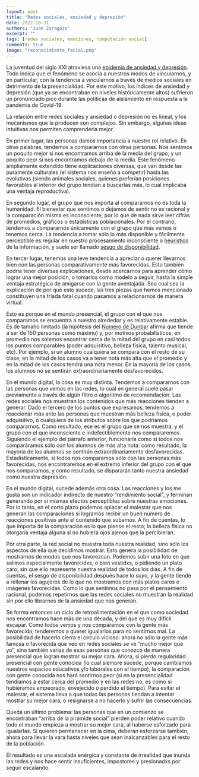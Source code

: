 ```yaml
---
layout: post
title: "Redes sociales, ansiedad y depresión"
date: 2022-10-31
authors: "Juan Zaragoza"
excerpt: ""
tags: [redes sociales, emociones, computación social]
comments: true
image: "reconocimiento_facial.png"
---
```


La juventud del siglo XXI atraviesa una [epidemia de ansiedad y depresión](https://www.thelancet.com/journals/lancet/article/PIIS0140-6736(21)02143-7/fulltext). Todo indica que el fenómeno se asocia a nuestros modos de vincularnos, y en particular, con la tendencia a vincularnos a través de medios sociales en detrimento de la presencialidad. Por este motivo, los índices de ansiedad y depresión (que ya se encontraban en niveles históricamente altos) sufrieron un pronunciado pico durante las políticas de aislamiento en respuesta a la pandemia de Covid-19.

La relación entre redes sociales y ansiedad o depresión no es lineal, y los mecanismos que la producen son complejos. Sin embargo, algunas ideas intuitivas nos permiten comprenderla mejor.

En primer lugar, las personas damos importancia a nuestro rol relativo. En otras palabras, tendemos a compararnos con otras personas. Nos sentimos un poquito mejor si nos encontramos arriba de la media del grupo, y un poquito peor si nos encontramos debajo de la media. Este fenómeno ampliamente extendido tiene explicaciones diversas, que van desde las puramente culturales (el sistema nos enseñó a competir) hasta las evolutivas (siendo animales sociales, quienes preferían posiciones favorables al interior del grupo tendían a buscarlas más, lo cual implicaba una ventaja reproductiva).

En segundo lugar, el grupo que nos importa al compararnos no es toda la humanidad. El bienestar que sentimos o dejamos de sentir no es racional y la comparación misma es inconsciente, por lo que de nada sirve leer cifras de promedios, gráficos o estadísticas poblacionales. Por el contrario, tendemos a compararnos únicamente con el grupo que más vemos o tenemos cerca. La tendencia a tomar sólo lo más disponible y fácilmente perceptible es regular en nuestro procesamiento inconsciente o [heurístico](https://es.wikipedia.org/wiki/Heur%C3%ADstica_del_juicio) de la información, y suele ser llamado [sesgo de disponibilidad](https://es.wikipedia.org/wiki/Heur%C3%ADstica_de_disponibilidad).

En tercer lugar, tenemos una leve tendencia a apreciar o querer llevarnos bien con las personas comparativamente más favorecidas. Esto también podría tener diversas explicaciones, desde acercarnos para aprender cómo lograr una mejor posición, o tomarlos como modelo a seguir, hasta la simple ventaja estratégica de amigarse con la gente aventajada. Sea cual sea la explicación de por qué esto sucede, las tres piezas que hemos mencionado constituyen una tríada fatal cuando pasamos a relacionarnos de manera virtual.

Esto es porque en el mundo presencial, el grupo con el que nos comparamos se encuentra a nuestro alrededor y es relativamente estable. Es de tamaño limitado (la hipótesis del [Número de Dunbar](https://en.wikipedia.org/wiki/Dunbar%27s_number) afirma que tiende a ser de 150 personas como máximo) y, por motivos probabilísticos, en promedio nos solemos encontrar cerca de la mitad del grupo en casi todos los puntos comparables (poder adquisitivo, belleza física, talento musical, etc). Por ejemplo, si un alumno cualquiera se compara con el resto de su clase, en la mitad de los casos va a tener nota más alta que el promedio y en la mitad de los casos tendrá una nota menor. En la mayoría de los casos, los alumnos no se sentirán extraordinariamente desfavorecidos.

En el mundo digital, la cosa es muy distinta. Tendemos a compararnos con las personas que vemos en las redes, lo cual en general suele pasar previamente a través de algún filtro o algoritmo de recomendación. Las redes sociales nos muestran los contenidos que más reacciones tienden a generar. Dado el tercero de los puntos que expresamos, tendemos a reaccionar más ante las personas que muestran más belleza física, o poder adquisitivo, o cualquiera de los atributos sobre los que podríamos compararnos. Como resultado, ese es el grupo que se nos muestra, y el grupo con el que inconsciente e indefectiblemente nos compararemos. Siguiendo el ejemplo del párrafo anterior, funcionaría como si todos nos comparáramos sólo con los alumnos de más alta nota: como resultado, la mayoría de los alumnos se sentirán extraordinariamente desfavorecidas. Estadísticamente, si todos nos comparamos sólo con las personas más favorecidas, nos encontraremos en el extremo inferior del grupo con el que nos comparamos, y como resultado, se dispararán tanto nuestra ansiedad como nuestra depresión.

En el mundo digital, sucede además otra cosa. Las reacciones y los me gusta son un indicador indirecto de nuestro “rendimiento social”, y terminan generando por sí mismas efectos perceptibles sobre nuestras emociones. Por lo tanto, en el corto plazo podemos aplacar el malestar que nos generan las comparaciones si logramos recibir un buen número de reacciones positivas ante el contenido que subamos. A fin de cuentas, lo que importa de la comparación es lo que piense el resto; la belleza física no otorgaría ventaja alguna si no hubiera ojos ajenos que la percibieran.

Por otra parte, la red social no muestra toda nuestra realidad, sino sólo los aspectos de ella que decidimos mostrar. Esto genera la posibilidad de mostrarnos de modos que nos favorezcan. Podemos subir una foto en que salimos especialmente favorecidxs, o bien vestidxs, o pidiendo un plato caro, sin que ello represente nuestra realidad de todos los días. A fin de cuentas, el sesgo de disponibilidad después hace lo suyo, y la gente tiende a rellenar los agujeros de lo que no mostramos con más platos caros e imágenes favorecidas. Como lo que sentimos no pasa por el pensamiento racional, podemos repetirnos que las redes sociales no muestran la realidad sin por ello librarnos de la ansiedad que nos generan.

Se forma entonces un ciclo de retroalimentación en el que como sociedad nos encontramos hace más de una década, y del que es muy difícil escapar. Como todos vemos y nos comparamos con la gente más favorecida, tenderemos a querer igualarlos para no sentirnos mal. La posibilidad de hacerlo cierra el círculo vicioso: ahora no sólo la gente más famosa o favorecida que veo en redes sociales se ve “mucho mejor que yo”, sino también varias de esas personas que conozco de manera presencial que logran mostrar su mejor cara. Ahora, si pierdo regularidad presencial con gente conocida (lo cual siempre sucede, porque cambiamos nuestros espacios educativos y/o laborales con el tiempo), la comparación con gente conocida nos hará sentirnos peor (si en la presencialidad tendíamos a estar cerca del promedio y en las redes no, es como si hubiéramos empeorado, envejecido o perdido el tiempo). Para evitar el malestar, el sistema lleva a que todas las personas tiendan a intentar mostrar su mejor cara, o resignarse a no hacerlo y sufrir las consecuencias.

Queda un último problema: las personas que en un comienzo se encontraban “arriba de la pirámide social” pierden poder relativo cuando todo el mundo empieza a mostrar su mejor cara, al haberse esforzado para igualarlas. Si quieren permanecer en la cima, deberán esforzarse también, ahora para llevar la vara hasta niveles que sean inalcanzables para el resto de la población. 

El resultado es una escalada enérgica y constante de irrealidad que inunda las redes y nos hace sentir insuficientes, impostores y presionadxs por seguir escalando.
